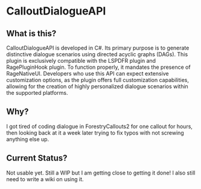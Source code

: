 # CalloutDialogueAPI

## What is this?
CalloutDialogueAPI is developed in C#. Its primary purpose is to generate distinctive dialogue scenarios using directed acyclic graphs (DAGs). This plugin is exclusively compatible with the LSPDFR plugin and RagePluginHook plugin. To function properly, it mandates the presence of RageNativeUI. Developers who use this API can expect extensive customization options, as the plugin offers full customization capabilities, allowing for the creation of highly personalized dialogue scenarios within the supported platforms.

## Why?
I got tired of coding dialogue in ForestryCallouts2 for one callout for hours, then looking back at it a week later trying to fix typos with not screwing anything else up.

## Current Status?
Not usable yet. Still a WIP but I am getting close to getting it done! I also still need to write a wiki on using it.
